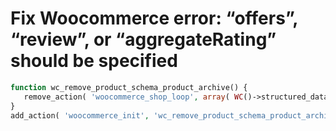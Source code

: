 # Fix Woocommerce error: “offers”, “review”, or “aggregateRating” should be specified

```php
function wc_remove_product_schema_product_archive() {
   remove_action( 'woocommerce_shop_loop', array( WC()->structured_data, 'generate_product_data' ), 10, 0 );
}
add_action( 'woocommerce_init', 'wc_remove_product_schema_product_archive' );
```



